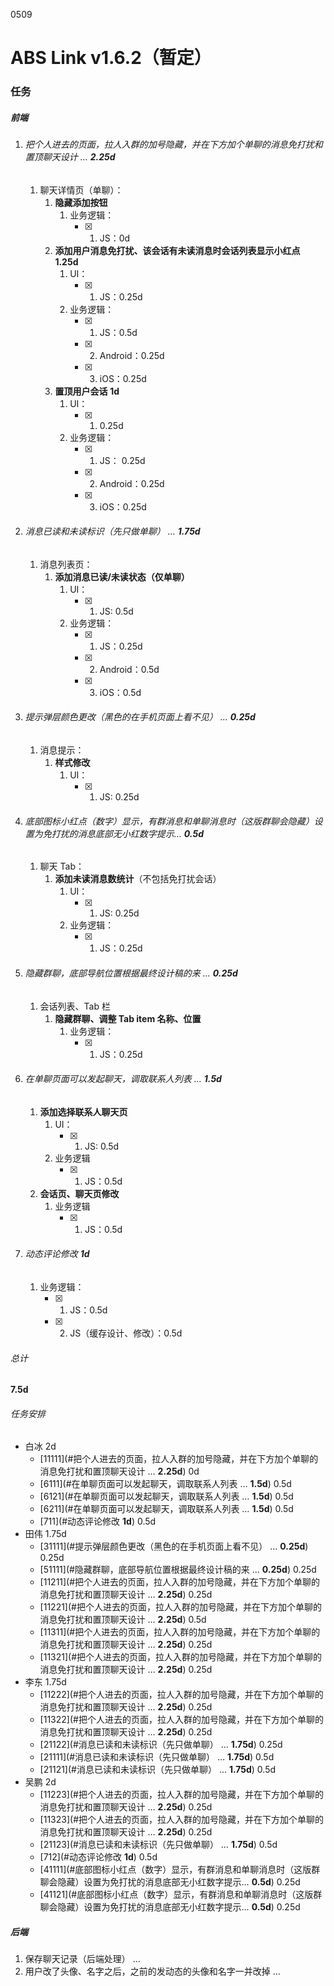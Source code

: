 0509

# ABS Link v1.6.2（暂定）

### 任务

##### 前端

1. ###### 把个人进去的页面，拉人入群的加号隐藏，并在下方加个单聊的消息免打扰和置顶聊天设计 … **2.25d**

   1. 聊天详情页（单聊）：
      1. **隐藏添加按钮**
         1. 业务逻辑：
            - [x] 1. JS：0d
      2. **添加用户消息免打扰、该会话有未读消息时会话列表显示小红点** **1.25d**
         1. UI：
            - [x] 1. JS：0.25d
         2. 业务逻辑：
            - [x] 1. JS：0.5d
            - [x] 2. Android：0.25d
            - [x] 3. iOS：0.25d
      3. **置顶用户会话** **1d**
         1. UI：
            - [x] 1. 0.25d
         2. 业务逻辑：
            - [x] 1. JS： 0.25d
            - [x] 2. Android：0.25d
            - [x] 3. iOS：0.25d
2. ###### 消息已读和未读标识（先只做单聊） … **1.75d**

   1. 消息列表页：
      1. **添加消息已读/未读状态（仅单聊）**
         1. UI：
            - [x] 1. JS: 0.5d
         2. 业务逻辑：
            - [x] 1. JS：0.25d
            - [x] 2. Android：0.5d
            - [x] 3. iOS：0.5d
3. ###### 提示弹层颜色更改（黑色的在手机页面上看不见） … **0.25d**

   1. 消息提示：
      1. **样式修改**
         1. UI：
            - [x] 1. JS: 0.25d
4. ###### 底部图标小红点（数字）显示，有群消息和单聊消息时（这版群聊会隐藏）设置为免打扰的消息底部无小红数字提示… **0.5d**

   1. 聊天 Tab：
      1. **添加未读消息数统计**（不包括免打扰会话）
         1. UI：
            - [x] 1. JS: 0.25d
         2. 业务逻辑：
            - [x] 1. JS：0.25d
5. ###### 隐藏群聊，底部导航位置根据最终设计稿的来 … **0.25d**

   1. 会话列表、Tab 栏
      1. **隐藏群聊、调整 Tab item 名称、位置**
         1. 业务逻辑：
            - [x] 1. JS：0.25d
6. ###### 在单聊页面可以发起聊天，调取联系人列表 …  **1.5d**

   1. **添加选择联系人聊天页**
      1. UI：
         - [x] 1. JS: 0.5d
      2. 业务逻辑
         - [x] 1. JS：0.5d
   2. **会话页、聊天页修改**
      1. 业务逻辑
         - [x] 1. JS：0.5d
7. ###### 动态评论修改 **1d**

   1. 业务逻辑：
      - [x] 1. JS：0.5d
      - [x] 2. JS（缓存设计、修改）：0.5d
###### 总计

**7.5d**

###### 任务安排

- 白冰 2d
  - [11111](#把个人进去的页面，拉人入群的加号隐藏，并在下方加个单聊的消息免打扰和置顶聊天设计 … **2.25d**) 0d
  - [6111](#在单聊页面可以发起聊天，调取联系人列表 …  **1.5d**) 0.5d
  - [6121](#在单聊页面可以发起聊天，调取联系人列表 …  **1.5d**) 0.5d
  - [6211](#在单聊页面可以发起聊天，调取联系人列表 …  **1.5d**) 0.5d
  - [711](#动态评论修改 **1d**) 0.5d
- 田伟 1.75d
  - [31111](#提示弹层颜色更改（黑色的在手机页面上看不见） … **0.25d**) 0.25d
  - [51111](#隐藏群聊，底部导航位置根据最终设计稿的来 … **0.25d**) 0.25d
  - [11211](#把个人进去的页面，拉人入群的加号隐藏，并在下方加个单聊的消息免打扰和置顶聊天设计 … **2.25d**) 0.25d
  - [11221](#把个人进去的页面，拉人入群的加号隐藏，并在下方加个单聊的消息免打扰和置顶聊天设计 … **2.25d**) 0.5d
  - [11311](#把个人进去的页面，拉人入群的加号隐藏，并在下方加个单聊的消息免打扰和置顶聊天设计 … **2.25d**) 0.25d
  - [11321](#把个人进去的页面，拉人入群的加号隐藏，并在下方加个单聊的消息免打扰和置顶聊天设计 … **2.25d**) 0.25d
- 李东 1.75d
  - [11222](#把个人进去的页面，拉人入群的加号隐藏，并在下方加个单聊的消息免打扰和置顶聊天设计 … **2.25d**) 0.25d
  - [11322](#把个人进去的页面，拉人入群的加号隐藏，并在下方加个单聊的消息免打扰和置顶聊天设计 … **2.25d**) 0.25d
  - [21122](#消息已读和未读标识（先只做单聊） … **1.75d**) 0.25d
  - [21111](#消息已读和未读标识（先只做单聊） … **1.75d**) 0.5d
  - [21121](#消息已读和未读标识（先只做单聊） … **1.75d**) 0.5d
- 吴鹏 2d
  - [11223](#把个人进去的页面，拉人入群的加号隐藏，并在下方加个单聊的消息免打扰和置顶聊天设计 … **2.25d**) 0.25d
  - [11323](#把个人进去的页面，拉人入群的加号隐藏，并在下方加个单聊的消息免打扰和置顶聊天设计 … **2.25d**) 0.25d
  - [21123](#消息已读和未读标识（先只做单聊） … **1.75d**) 0.5d
  - [712](#动态评论修改 **1d**) 0.5d
  - [41111](#底部图标小红点（数字）显示，有群消息和单聊消息时（这版群聊会隐藏）设置为免打扰的消息底部无小红数字提示… **0.5d**) 0.25d
  - [41121](#底部图标小红点（数字）显示，有群消息和单聊消息时（这版群聊会隐藏）设置为免打扰的消息底部无小红数字提示… **0.5d**) 0.25d

##### 后端

1. 保存聊天记录（后端处理） ...
2. 用户改了头像、名字之后，之前的发动态的头像和名字一并改掉 ...



